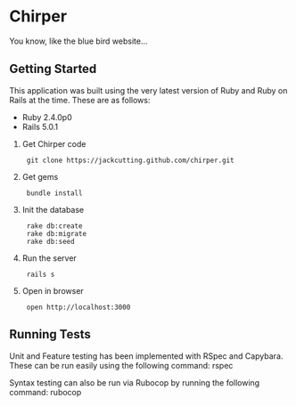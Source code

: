 # Chirper
You know, like the blue bird website...

## Getting Started

This application was built using the very latest version of Ruby and Ruby on Rails at the time. These are as follows: 

* Ruby 2.4.0p0
* Rails 5.0.1

1. Get Chirper code

        git clone https://jackcutting.github.com/chirper.git

2. Get gems

        bundle install

3. Init the database

        rake db:create
        rake db:migrate
        rake db:seed

4. Run the server

        rails s

5. Open in browser

        open http://localhost:3000

## Running Tests

Unit and Feature testing has been implemented with RSpec and Capybara. These can be run easily using the following command: 
        rspec

Syntax testing can also be run via Rubocop by running the following command:
        rubocop